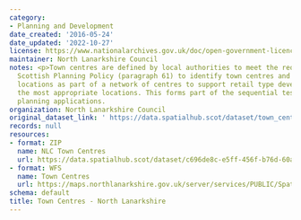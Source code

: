 ```yaml
---
category:
- Planning and Development
date_created: '2016-05-24'
date_updated: '2022-10-27'
license: https://www.nationalarchives.gov.uk/doc/open-government-licence/version/3/
maintainer: North Lanarkshire Council
notes: <p>Town centres are defined by local authorities to meet the requirement of
  Scottish Planning Policy (paragraph 61) to identify town centres and other retail
  locations as part of a network of centres to support retail type development in
  the most appropriate locations. This forms part of the sequential test in assessing
  planning applications.                                                                                                                                                                                                                                                                                                                                                                                                                                                                                                                                                                                                                                                                                                                                                                                                                                                                                                                                                                                                                                                                                                                                                                                                                                                                                                                                                                                                                                                                                                                                                                                                                                                                                                                      </p>
organization: North Lanarkshire Council
original_dataset_link: ' https://data.spatialhub.scot/dataset/town_centres-nl'
records: null
resources:
- format: ZIP
  name: NLC Town Centres
  url: https://data.spatialhub.scot/dataset/c696de8c-e5ff-456f-b76d-60aa8f488e55/resource/190bd842-14bd-4dfc-adeb-220145e0c242/download/nlc-town-centres.zip
- format: WFS
  name: Town Centres
  url: https://maps.northlanarkshire.gov.uk/server/services/PUBLIC/SpatialHubLayers/MapServer/WFSServer
schema: default
title: Town Centres - North Lanarkshire
---
```


